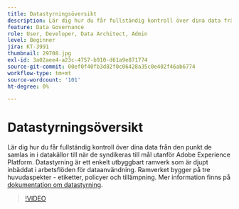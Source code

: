 ```yaml
---
title: Datastyrningsöversikt
description: Lär dig hur du får fullständig kontroll över dina data från den punkt de samlas in i datakällor till när de syndikeras till mål utanför Adobe Experience Platform.
feature: Data Governance
role: User, Developer, Data Architect, Admin
level: Beginner
jira: KT-3991
thumbnail: 29708.jpg
exl-id: 3a02aee4-a23c-4757-b910-d61a9e871774
source-git-commit: 00ef0f40fb3d82f0c06428a35c0e402f46ab6774
workflow-type: tm+mt
source-wordcount: '101'
ht-degree: 0%

---
```


# Datastyrningsöversikt

Lär dig hur du får fullständig kontroll över dina data från den punkt de samlas in i datakällor till när de syndikeras till mål utanför Adobe Experience Platform. Datastyrning är ett enkelt utbyggbart ramverk som är djupt inbäddat i arbetsflöden för dataanvändning. Ramverket bygger på tre huvudaspekter - etiketter, policyer och tillämpning. Mer information finns på [dokumentation om datastyrning](https://experienceleague.adobe.com/docs/experience-platform/data-governance/home.html).

>[!VIDEO](https://video.tv.adobe.com/v/29708?learn=on)
